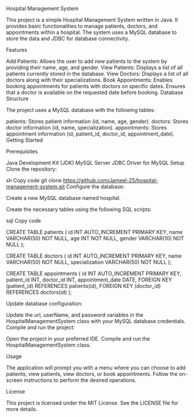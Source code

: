Hospital Management System

This project is a simple Hospital Management System written in Java. It provides basic functionalities to manage patients, doctors, and appointments within a hospital. The system uses a MySQL database to store the data and JDBC for database connectivity.

Features

Add Patients: Allows the user to add new patients to the system by providing their name, age, and gender.
View Patients: Displays a list of all patients currently stored in the database.
View Doctors: Displays a list of all doctors along with their specializations.
Book Appointments: Enables booking appointments for patients with doctors on specific dates. Ensures that a doctor is available on the requested date before booking.
Database Structure

The project uses a MySQL database with the following tables:


patients: Stores patient information (id, name, age, gender).
doctors: Stores doctor information (id, name, specialization).
appointments: Stores appointment information (id, patient_id, doctor_id, appointment_date).
Getting Started

Prerequisites

Java Development Kit (JDK)
MySQL Server
JDBC Driver for MySQL
Setup
Clone the repository:

sh
Copy code
git clone 
https://github.com/Jameel-25/hospital-management-system.git
Configure the database:


Create a new MySQL database named hospital.


Create the necessary tables using the following SQL scripts:

sql
Copy code

CREATE TABLE patients (
  id INT AUTO_INCREMENT PRIMARY KEY,
  name VARCHAR(50) NOT NULL,
  age INT NOT NULL,
  gender VARCHAR(10) NOT NULL
);


CREATE TABLE doctors (
  id INT AUTO_INCREMENT PRIMARY KEY,
  name VARCHAR(50) NOT NULL,
  specialization VARCHAR(50) NOT NULL
);


CREATE TABLE appointments (
  id INT AUTO_INCREMENT PRIMARY KEY,
  patient_id INT,
  doctor_id INT,
  appointment_date DATE,
  FOREIGN KEY (patient_id) REFERENCES patients(id),
  FOREIGN KEY (doctor_id) REFERENCES doctors(id)
);

Update database configuration:

Update the url, userName, and password variables in the HospitalManagementSystem class with your MySQL database credentials.
Compile and run the project:

Open the project in your preferred IDE.
Compile and run the HospitalManagementSystem class.

Usage

The application will prompt you with a menu where you can choose to add patients, view patients, view doctors, or book appointments.
Follow the on-screen instructions to perform the desired operations.

License

This project is licensed under the MIT License. See the LICENSE file for more details.
